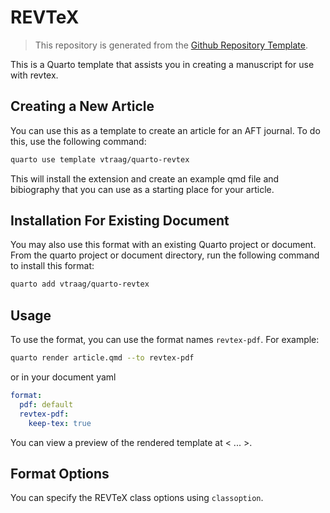 # REVTeX

> This repository is generated from the [Github Repository Template](https://docs.github.com/en/repositories/creating-and-managing-repositories/creating-a-repository-from-a-template).

This is a Quarto template that assists you in creating a manuscript for use with revtex.

## Creating a New Article

You can use this as a template to create an article for an AFT journal. To do this, use the following command:

```bash
quarto use template vtraag/quarto-revtex
```

This will install the extension and create an example qmd file and bibiography that you can use as a starting place for your article.

## Installation For Existing Document

You may also use this format with an existing Quarto project or document. From the quarto project or document directory, run the following command to install this format:

```bash
quarto add vtraag/quarto-revtex
```

## Usage

To use the format, you can use the format names `revtex-pdf`. For example:

```bash
quarto render article.qmd --to revtex-pdf
```

or in your document yaml

```yaml
format:
  pdf: default
  revtex-pdf:
    keep-tex: true    
```

You can view a preview of the rendered template at < ... >.

## Format Options

You can specify the REVTeX class options using `classoption`.
